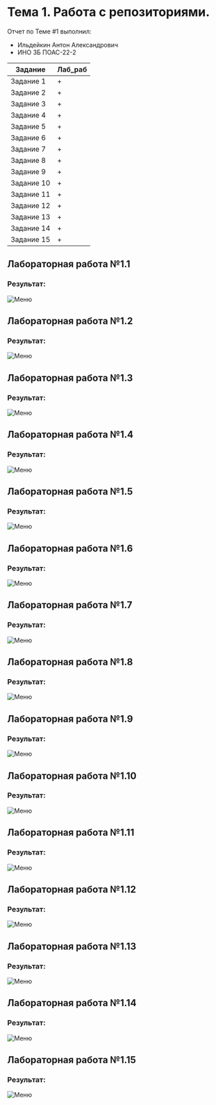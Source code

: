 # Тема 1. Работа с репозиториями.
Отчет по Теме #1 выполнил:
- Ильдейкин Антон Александрович
- ИНО ЗБ ПОАС-22-2

| Задание | Лаб_раб |
| ------ | ------ |
| Задание 1 | + |
| Задание 2 | + |
| Задание 3 | + |
| Задание 4 | + |
| Задание 5 | + |
| Задание 6 | + |
| Задание 7 | + |
| Задание 8 | + |
| Задание 9 | + |
| Задание 10 | + |
| Задание 11 | + |
| Задание 12 | + |
| Задание 13 | + |
| Задание 14 | + |
| Задание 15 | + |


## Лабораторная работа №1.1
### Результат:
![Меню](https://github.com/Dirtzzz/Tema_7/blob/main/7.1.png)

## Лабораторная работа №1.2
### Результат:
![Меню](https://github.com/Dirtzzz/Tema_7/blob/main/7.2.png)

## Лабораторная работа №1.3
### Результат:
![Меню](https://github.com/Dirtzzz/Tema_7/blob/main/7.3(z).png)

## Лабораторная работа №1.4
### Результат:
![Меню](https://github.com/Dirtzzz/Tema_7/blob/main/7.5%20(0).png)

## Лабораторная работа №1.5
### Результат:
![Меню](https://github.com/Dirtzzz/Tema_7/blob/main/7.5%20(0).png)

## Лабораторная работа №1.6
### Результат:
![Меню](https://github.com/Dirtzzz/Tema_7/blob/main/7.5%20(0).png)

## Лабораторная работа №1.7
### Результат:
![Меню](https://github.com/Dirtzzz/Tema_7/blob/main/7.5%20(0).png)

## Лабораторная работа №1.8
### Результат:
![Меню](https://github.com/Dirtzzz/Tema_7/blob/main/7.5%20(0).png)

## Лабораторная работа №1.9
### Результат:
![Меню](https://github.com/Dirtzzz/Tema_7/blob/main/7.5%20(0).png)

## Лабораторная работа №1.10
### Результат:
![Меню](https://github.com/Dirtzzz/Tema_7/blob/main/7.5%20(0).png)

## Лабораторная работа №1.11
### Результат:
![Меню](https://github.com/Dirtzzz/Tema_7/blob/main/7.5%20(0).png)

## Лабораторная работа №1.12
### Результат:
![Меню](https://github.com/Dirtzzz/Tema_7/blob/main/7.5%20(0).png)

## Лабораторная работа №1.13
### Результат:
![Меню](https://github.com/Dirtzzz/Tema_7/blob/main/7.5%20(0).png)

## Лабораторная работа №1.14
### Результат:
![Меню](https://github.com/Dirtzzz/Tema_7/blob/main/7.5%20(0).png)

## Лабораторная работа №1.15
### Результат:
![Меню](https://github.com/Dirtzzz/Tema_7/blob/main/7.5%20(0).png)
